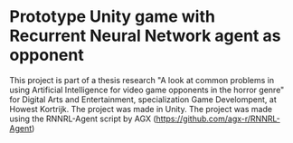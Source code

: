 # Prototype Unity game with Recurrent Neural Network agent as opponent
This project is part of a thesis research "A look at common problems in using Artificial Intelligence for video game opponents in the horror genre" for Digital Arts and Entertainment, specialization Game Develompent, at Howest Kortrijk. The project was made in Unity.
The project was made using the RNNRL-Agent script by AGX (https://github.com/agx-r/RNNRL-Agent)
